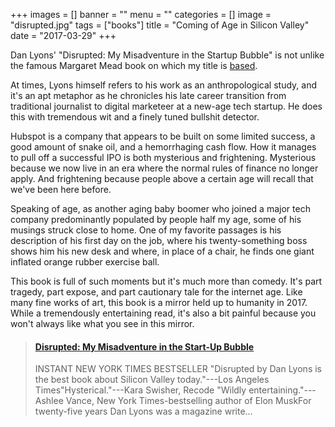 +++
images = []
banner = ""
menu = ""
categories = []
image = "disrupted.jpg"
tags = ["books"]
title = "Coming of Age in Silicon Valley"
date = "2017-03-29"
+++

Dan Lyons' "Disrupted: My Misadventure in the Startup Bubble"
is not unlike the famous Margaret Mead book
on which my title is [based](https://en.wikipedia.org/wiki/Coming_of_Age_in_Samoa).<!--more-->

At times, Lyons himself refers to his work as an anthropological study, and it's an apt metaphor
as he chronicles his late career transition from traditional journalist
to digital marketeer at a new-age tech startup.
He does this with tremendous wit and a finely tuned bullshit detector.

Hubspot is a company that appears to be built on some limited success,
a good amount of snake oil, and a hemorrhaging cash flow. How it manages to pull off 
a successful IPO is both mysterious and frightening.
Mysterious because we now live in an era where the normal rules of finance
no longer apply. And frightening because people above a certain age will
recall that we've been here before.

Speaking of age, as another aging baby boomer who joined a major tech company
predominantly populated by people half my age, some of his musings struck close to home.
One of my favorite passages is his description of his first day on the job, where
his twenty-something boss shows him his new desk and where, in place of a chair,
he finds one giant inflated orange rubber exercise ball.

This book is full of such moments but it's much more than comedy. It's part tragedy, part expose, and part cautionary tale
for the internet age. Like many fine works of art, this book is a mirror held up to
humanity in 2017. While a tremendously entertaining read, it's also a bit painful
because you won't always like what you see in this mirror.

<blockquote class="embedly-card"><h4><a href="https://www.amazon.com/gp/product/0316306096/ref=as_li_tl?ie=UTF8&tag=amafinthebesr-20&camp=1789&creative=9325&linkCode=as2&creativeASIN=0316306096&linkId=6a056476f1cb5c944d65ed311f6d43bf">Disrupted: My Misadventure in the Start-Up Bubble</a></h4><p>INSTANT NEW YORK TIMES BESTSELLER "Disrupted by Dan Lyons is the best book about Silicon Valley today."---Los Angeles Times"Hysterical."---Kara Swisher, Recode "Wildly entertaining."---Ashlee Vance, New York Times-bestselling author of Elon MuskFor twenty-five years Dan Lyons was a magazine write...</p></blockquote>
<script async src="//cdn.embedly.com/widgets/platform.js" charset="UTF-8"></script>
